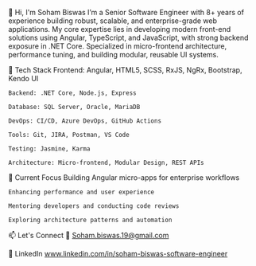👋 Hi, I'm Soham Biswas
I’m a Senior Software Engineer with 8+ years of experience building robust, scalable, and enterprise-grade web applications. My core expertise lies in developing modern front-end solutions using Angular, TypeScript, and JavaScript, with strong backend exposure in .NET Core. Specialized in micro-frontend architecture, performance tuning, and building modular, reusable UI systems.

🔧 Tech Stack
    Frontend: Angular, HTML5, SCSS, RxJS, NgRx, Bootstrap, Kendo UI
    
    Backend: .NET Core, Node.js, Express
    
    Database: SQL Server, Oracle, MariaDB
    
    DevOps: CI/CD, Azure DevOps, GitHub Actions
    
    Tools: Git, JIRA, Postman, VS Code
    
    Testing: Jasmine, Karma

    Architecture: Micro-frontend, Modular Design, REST APIs

📌 Current Focus
    Building Angular micro-apps for enterprise workflows
    
    Enhancing performance and user experience
    
    Mentoring developers and conducting code reviews
    
    Exploring architecture patterns and automation

📫 Let's Connect
📧 Soham.biswas.19@gmail.com

🔗 LinkedIn www.linkedin.com/in/soham-biswas-software-engineer

<!---
Sohbis/Sohbis is a ✨ special ✨ repository because its `README.md` (this file) appears on your GitHub profile.
You can click the Preview link to take a look at your changes.
--->
